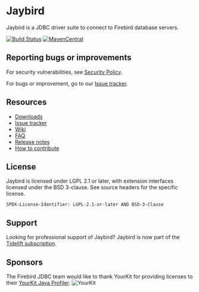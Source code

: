 # Jaybird
Jaybird is a JDBC driver suite to connect to Firebird database servers.

[![Build Status](https://github.com/FirebirdSQL/jaybird/actions/workflows/build-only.yml/badge.svg?branch=Branch_4_0)](https://github.com/FirebirdSQL/jaybird/actions?query=branch%3ABranch_4_0+workflow%3Abuild-only)
[![MavenCentral](https://maven-badges.herokuapp.com/maven-central/org.firebirdsql.jdbc/jaybird/badge.svg)](https://maven-badges.herokuapp.com/maven-central/org.firebirdsql.jdbc/jaybird/)

## Reporting bugs or improvements

For security vulnerabilities, see [Security Policy](https://github.com/FirebirdSQL/jaybird/security/policy).

For bugs or improvement, go to our [Issue tracker](https://github.com/FirebirdSQL/jaybird/issues/).

## Resources

- [Downloads](https://www.firebirdsql.org/en/jdbc-driver/)
- [Issue tracker](https://github.com/FirebirdSQL/jaybird/issues/)
- [Wiki](https://github.com/FirebirdSQL/jaybird/wiki)
- [FAQ](src/documentation/faq.md)
- [Release notes](src/documentation/release_notes.md)
- [How to contribute](CONTRIBUTING.md)

## License

Jaybird is licensed under LGPL 2.1 or later, with extension interfaces licensed
under the BSD 3-clause. See source headers for the specific license.

`SPDX-License-Identifier: LGPL-2.1-or-later AND BSD-3-Clause`

## Support

Looking for professional support of Jaybird? Jaybird is now part of the [Tidelift subscription](https://tidelift.com/subscription/pkg/maven-org-firebirdsql-jdbc-jaybird?utm_source=maven-org-firebirdsql-jdbc-jaybird&utm_medium=referral&utm_campaign=readme).

## Sponsors

The Firebird JDBC team would like to thank YourKit for providing licenses to their [YourKit Java Profiler](https://www.yourkit.com/java/profiler/). 
![YourKit](https://www.yourkit.com/images/yklogo.png)
